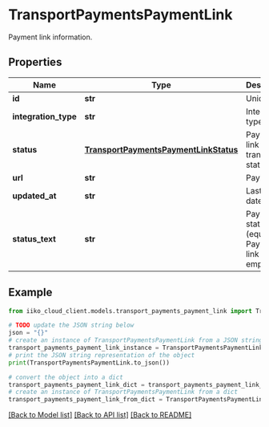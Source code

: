 # TransportPaymentsPaymentLink

Payment link information.

## Properties

Name | Type | Description | Notes
------------ | ------------- | ------------- | -------------
**id** | **str** | Unique key. | 
**integration_type** | **str** | Integration type code. | [optional] 
**status** | [**TransportPaymentsPaymentLinkStatus**](TransportPaymentsPaymentLinkStatus.md) | Payment link transport status. | 
**url** | **str** | Payload. | [optional] 
**updated_at** | **str** | Last update date (UTC). | 
**status_text** | **str** | Payment status (equals Payment link status if empty). | [optional] 

## Example

```python
from iiko_cloud_client.models.transport_payments_payment_link import TransportPaymentsPaymentLink

# TODO update the JSON string below
json = "{}"
# create an instance of TransportPaymentsPaymentLink from a JSON string
transport_payments_payment_link_instance = TransportPaymentsPaymentLink.from_json(json)
# print the JSON string representation of the object
print(TransportPaymentsPaymentLink.to_json())

# convert the object into a dict
transport_payments_payment_link_dict = transport_payments_payment_link_instance.to_dict()
# create an instance of TransportPaymentsPaymentLink from a dict
transport_payments_payment_link_from_dict = TransportPaymentsPaymentLink.from_dict(transport_payments_payment_link_dict)
```
[[Back to Model list]](../README.md#documentation-for-models) [[Back to API list]](../README.md#documentation-for-api-endpoints) [[Back to README]](../README.md)


